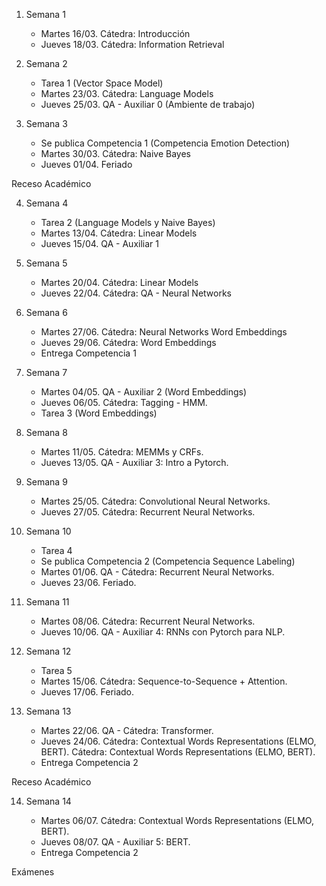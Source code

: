 

1. Semana 1
	
   * Martes 16/03. Cátedra: Introducción
   * Jueves 18/03. Cátedra: Information Retrieval
     
   
2. Semana 2
     * Tarea 1 (Vector Space Model)	 	
     * Martes 23/03. Cátedra: Language Models
     * Jueves 25/03.  QA - Auxiliar 0  (Ambiente de trabajo)  
 

3. Semana 3
    * Se publica Competencia 1 (Competencia Emotion Detection)
    * Martes 30/03. Cátedra: Naive Bayes
    * Jueves 01/04.  Feriado 
   
Receso Académico

4. Semana 4
     * Tarea 2 (Language Models y Naive Bayes)		
     * Martes 13/04. Cátedra:  Linear Models	 	
     * Jueves 15/04. QA -  Auxiliar 1
   

5. Semana 5

     * Martes 20/04. Cátedra: Linear Models    
     * Jueves 22/04. Cátedra: QA - Neural Networks


6. Semana 6

     * Martes 27/06.  Cátedra: Neural Networks  Word Embeddings 
     * Jueves 29/06.  Cátedra: Word Embeddings  
     * Entrega Competencia 1


7. Semana 7
     * Martes 04/05.  QA - Auxiliar 2 (Word Embeddings)  
     * Jueves 06/05.   Cátedra:  Tagging - HMM.   
     * Tarea 3 (Word Embeddings)


8. Semana 8
      * Martes 11/05. Cátedra:  MEMMs y CRFs.       
      * Jueves 13/05. QA - Auxiliar 3: Intro a Pytorch.     
      
9. Semana 9
      * Martes 25/05.  Cátedra: Convolutional Neural Networks.    
      * Jueves 27/05.  Cátedra:  Recurrent Neural Networks. 

10. Semana 10
      * Tarea 4 
      * Se publica Competencia 2 (Competencia Sequence Labeling) 
      * Martes 01/06.  QA - Cátedra:  Recurrent Neural Networks.                
      * Jueves 23/06.  Feriado.   


11. Semana 11

      * Martes 08/06. Cátedra: Recurrent Neural Networks.  
      * Jueves 10/06. QA - Auxiliar 4: RNNs con Pytorch para NLP.       


12. Semana 12
      * Tarea 5 
      * Martes 15/06. Cátedra: Sequence-to-Sequence + Attention.      
      * Jueves 17/06. Feriado.




13. Semana 13

      * Martes 22/06. QA -  Cátedra: Transformer.   
      * Jueves 24/06. Cátedra: Contextual Words Representations (ELMO, BERT).  Cátedra: Contextual Words Representations (ELMO, BERT).      
      * Entrega Competencia 2      
       
Receso Académico

14. Semana 14

      * Martes 06/07. Cátedra: Contextual Words Representations (ELMO, BERT). 
      * Jueves 08/07. QA - Auxiliar 5: BERT.        
      * Entrega Competencia 2   

Exámenes
